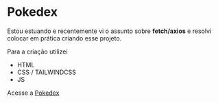 # Pokedex

Estou estuando e recentemente vi o assunto sobre **fetch/axios** e resolvi colocar em prática criando esse projeto.

Para a criação utilizei
 - HTML
 - CSS / TAILWINDCSS
 - JS


Acesse a [Pokedex](http://pokedex-snowy.vercel.app/)
